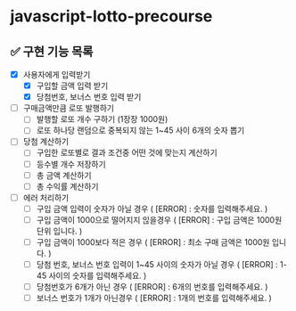 # javascript-lotto-precourse

## ✅ 구현 기능 목록

- [x] 사용자에게 입력받기
  - [x] 구입할 금액 입력 받기
  - [x] 당첨번호, 보너스 번호 입력 받기
- [ ] 구매금액만큼 로또 발행하기
  - [ ] 발행할 로또 개수 구하기 (1장장 1000원)
  - [ ] 로또 하나당 랜덤으로 중복되지 않는 1~45 사이 6개의 숫자 뽑기
- [ ] 당첨 계산하기
  - [ ] 구입한 로또별로 결과 조건중 어떤 것에 맞는지 계산하기
  - [ ] 등수별 개수 저장하기
  - [ ] 총 금액 계산하기
  - [ ] 총 수익률 계산하기
- [ ] 에러 처리하기
  - [ ] 구입 금액 입력이 숫자가 아닐 경우 ( [ERROR] : 숫자를 입력해주세요. )
  - [ ] 구입 금액이 1000으로 떨어지지 읺을경우 ( [ERROR] : 구입 금액은 1000원 단위 입니다. )
  - [ ] 구입 금액이 1000보다 적은 경우 ( [ERROR] : 최소 구매 금액은 1000원 입니다. )
  - [ ] 당첨 번호, 보너스 번호 입력이 1~45 사이의 숫자가 아닐 경우 ( [ERROR] : 1-45 사이의 숫자를 입력해주세요. )
  - [ ] 당첨번호가 6개가 아닌 경우 ( [ERROR] : 6개의 번호를 입력해주세요. )
  - [ ] 보너스 번호가 1개가 아닌경우 ( [ERROR] : 1개의 번호를 입력해주세요. )
